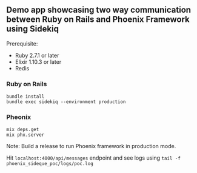 ## Demo app showcasing two way communication between Ruby on Rails and Phoenix Framework using Sidekiq

Prerequisite:

* Ruby 2.7.1 or later
* Elixir 1.10.3 or later
* Redis

### Ruby on Rails

```
bundle install
bundle exec sidekiq --environment production
```

### Pheonix 

```
mix deps.get
mix phx.server
```
Note: Build a release to run Phoenix framework in production mode.


Hit `localhost:4000/api/messages` endpoint and see logs using `tail -f phoenix_sideque_poc/logs/poc.log` 